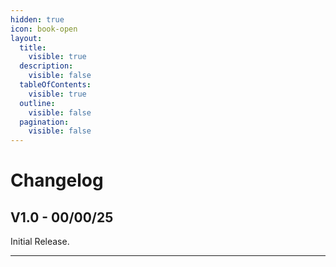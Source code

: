 ```yaml
---
hidden: true
icon: book-open
layout:
  title:
    visible: true
  description:
    visible: false
  tableOfContents:
    visible: true
  outline:
    visible: false
  pagination:
    visible: false
---
```


# Changelog

## V1.0 - 00/00/25

Initial Release.

***
